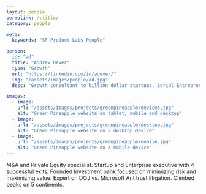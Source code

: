 ```yaml
---
layout: people
permalink: /:title/
category: people

meta:
  keywords: "SF Product Labs People"

person:
  id: "ad"
  title: "Andrew Dever"
  type: "Growth"
  url: "https://linkedin.com/in/adever/"
  img: "/assets/images/people/ad.jpg"
  desc: "Growth consultant to billion dollar startups. Serial Entrepreneur turned Growth EIR. Focus on identifying highest ROI growth opportunities–helping teams prioritize and achieve growth through technology, methodology, strategy, and execution."

images:
  - image:
    url: "/assets/images/projects/greenpineapple/devices.jpg"
    alt: "Green Pineapple website on tablet, mobile and desktop"
  - image:
    url: "/assets/images/projects/greenpineapple/desktop.jpg"
    alt: "Green Pineapple website on a desktop device"
  - image:
    url: "/assets/images/projects/greenpineapple/mobile.jpg"
    alt: "Green Pineapple website on a mobile device"
---
```

<p>M&A and Private Equity specialist. Startup and Enterprise executive with 4 successful exits. Founded Investment bank focused on minimizing risk and maximizing value. Expert on DOJ vs. Microsoft Antitrust litigation. Climbed peaks on 5 continents.</p>